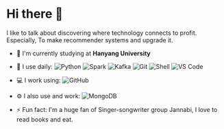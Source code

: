 # Hi there 👋

I like to talk about discovering where technology connects to profit. 
Especially, To make recommender systems and upgrade it.

- 🏢 I'm currently studying at **Hanyang University**
- 🚀 I use daily:
  ![Python](https://img.shields.io/badge/-Python-8fcfd1?style=plastic&logo=Python)
  ![Spark](https://img.shields.io/badge/-Python-8fcfd1?style=plastic&logo=Python)
  ![Kafka](https://img.shields.io/badge/-Python-8fcfd1?style=plastic&logo=Python)
  ![Git](https://img.shields.io/badge/-Git-black?style=plastic&logo=git)
  ![Shell](https://img.shields.io/badge/-Shell-blasck?style=plastic&logo=Shell)
  ![VS Code](https://img.shields.io/badge/-VS%20Code-007ACC?style=plastic&logo=visual-studio-code)
- 💻 I work using:
  ![GitHub](https://img.shields.io/badge/-GitHub-181717?style=plastic&logo=github)
- ⚙️ I also use and work: 
  ![MongoDB](https://img.shields.io/badge/-MongoDB-black?style=plastic&logo=mongodb)
  
- ⚡️ Fun fact: I'm a huge fan of Singer-songwriter group Jannabi, I love to read books and eat.
